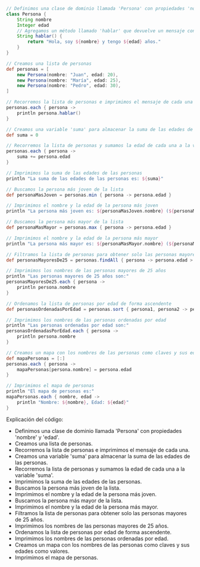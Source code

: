 ```groovy
// Definimos una clase de dominio llamada 'Persona' con propiedades 'nombre' y 'edad'
class Persona {
    String nombre
    Integer edad
    // Agregamos un método llamado 'hablar' que devuelve un mensaje con el nombre y la edad de la persona
    String hablar() {
        return "Hola, soy ${nombre} y tengo ${edad} años."
    }
}

// Creamos una lista de personas
def personas = [
    new Persona(nombre: "Juan", edad: 20),
    new Persona(nombre: "María", edad: 25),
    new Persona(nombre: "Pedro", edad: 30),
]

// Recorremos la lista de personas e imprimimos el mensaje de cada una
personas.each { persona ->
    println persona.hablar()
}

// Creamos una variable 'suma' para almacenar la suma de las edades de las personas
def suma = 0

// Recorremos la lista de personas y sumamos la edad de cada una a la variable 'suma'
personas.each { persona ->
    suma += persona.edad
}

// Imprimimos la suma de las edades de las personas
println "La suma de las edades de las personas es: ${suma}"

// Buscamos la persona más joven de la lista
def personaMasJoven = personas.min { persona -> persona.edad }

// Imprimimos el nombre y la edad de la persona más joven
println "La persona más joven es: ${personaMasJoven.nombre} (${personaMasJoven.edad} años)"

// Buscamos la persona más mayor de la lista
def personaMasMayor = personas.max { persona -> persona.edad }

// Imprimimos el nombre y la edad de la persona más mayor
println "La persona más mayor es: ${personaMasMayor.nombre} (${personaMasMayor.edad} años)"

// Filtramos la lista de personas para obtener solo las personas mayores de 25 años
def personasMayoresDe25 = personas.findAll { persona -> persona.edad > 25 }

// Imprimimos los nombres de las personas mayores de 25 años
println "Las personas mayores de 25 años son:"
personasMayoresDe25.each { persona ->
    println persona.nombre
}

// Ordenamos la lista de personas por edad de forma ascendente
def personasOrdenadasPorEdad = personas.sort { persona1, persona2 -> persona1.edad <=> persona2.edad }

// Imprimimos los nombres de las personas ordenadas por edad
println "Las personas ordenadas por edad son:"
personasOrdenadasPorEdad.each { persona ->
    println persona.nombre
}

// Creamos un mapa con los nombres de las personas como claves y sus edades como valores
def mapaPersonas = [:]
personas.each { persona ->
    mapaPersonas[persona.nombre] = persona.edad
}

// Imprimimos el mapa de personas
println "El mapa de personas es:"
mapaPersonas.each { nombre, edad ->
    println "Nombre: ${nombre}, Edad: ${edad}"
}
```
Explicación del código:

* Definimos una clase de dominio llamada 'Persona' con propiedades 'nombre' y 'edad'.
* Creamos una lista de personas.
* Recorremos la lista de personas e imprimimos el mensaje de cada una.
* Creamos una variable 'suma' para almacenar la suma de las edades de las personas.
* Recorremos la lista de personas y sumamos la edad de cada una a la variable 'suma'.
* Imprimimos la suma de las edades de las personas.
* Buscamos la persona más joven de la lista.
* Imprimimos el nombre y la edad de la persona más joven.
* Buscamos la persona más mayor de la lista.
* Imprimimos el nombre y la edad de la persona más mayor.
* Filtramos la lista de personas para obtener solo las personas mayores de 25 años.
* Imprimimos los nombres de las personas mayores de 25 años.
* Ordenamos la lista de personas por edad de forma ascendente.
* Imprimimos los nombres de las personas ordenadas por edad.
* Creamos un mapa con los nombres de las personas como claves y sus edades como valores.
* Imprimimos el mapa de personas.